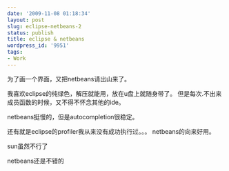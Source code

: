 ```yaml
---
date: '2009-11-08 01:18:34'
layout: post
slug: eclipse-netbeans-2
status: publish
title: eclipse & netbeans
wordpress_id: '9951'
tags:
- Work
---
```


为了画一个界面，又把netbeans请出山来了。
  

  


我喜欢eclipse的纯绿色，解压就能用，放在u盘上就随身带了。
但是每次.不出来成员函数的时候，又不得不怀念其他的ide。
  

  


netbeans挺慢的，但是autocompletion很稳定。
  

  


还有就是eclipse的profiler我从来没有成功执行过。。。
netbeans的向来好用。
  

  


sun虽然不行了
  

netbeans还是不错的
